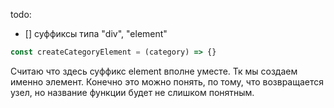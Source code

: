 todo:
- [] суффиксы типа "div", "element"

```js
const createCategoryElement = (category) => {}
```

Считаю что здесь суффикс element вполне уместе. Тк мы создаем именно элемент.
Конечно это можно понять, по тому, что возвращается узел, но название функции будет не слишком понятным.